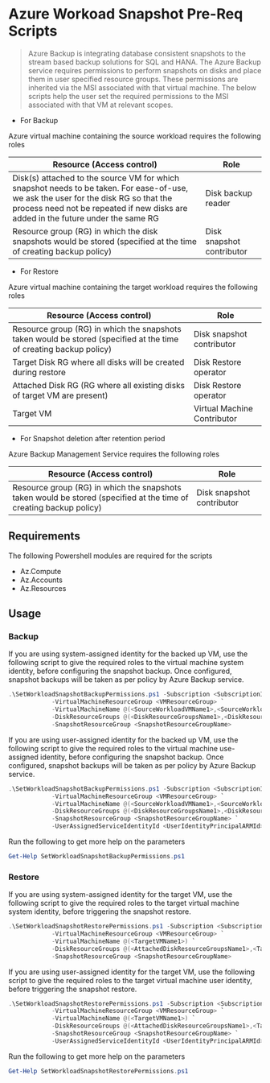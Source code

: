 # Azure Workoad Snapshot Pre-Req Scripts

> Azure Backup is integrating database consistent snapshots to the stream based backup solutions for SQL and HANA. The Azure Backup service requires permissions to perform snapshots on disks and place them in user specified resource groups. These permissions are inherited via the MSI 
> associated with that virtual machine. The below scripts help the user set the required permissions to the MSI associated with that VM at relevant scopes.

+ For Backup

Azure virtual machine containing the source workload requires the following roles 

Resource (Access control)  |Role   
------ | ------
Disk(s) attached to the source VM for which snapshot needs to be taken. For ease-of-use, we ask the user for the disk RG so that the process need not be repeated if new disks are added in the future under the same RG |Disk backup reader |
|Resource group (RG) in which the disk snapshots would be stored (specified at the time of creating backup policy) |Disk snapshot contributor  |

+ For Restore

Azure virtual machine containing the target workload requires the following roles 

Resource (Access control)  |Role   
------ | ------
|Resource group (RG) in which the snapshots taken would be stored (specified at the time of creating backup policy)   |Disk snapshot contributor  |
|Target Disk RG where all disks will be created during restore  |Disk Restore operator   |
|Attached Disk RG (RG where all existing disks of target VM are present)   |Disk Restore operator   |
|Target VM     |Virtual Machine Contributor    |

+ For Snapshot deletion after retention period

Azure Backup Management Service requires the following roles

Resource (Access control)  |Role
------ | ------
|Resource group (RG) in which the snapshots taken would be stored (specified at the time of creating backup policy)   |Disk snapshot contributor  |

## Requirements

The following Powershell modules are required for the scripts

+ Az.Compute
+ Az.Accounts
+ Az.Resources

## Usage 

### Backup
If you are using system-assigned identity for the backed up VM, use the following script to give the required roles to the virtual machine system identity, before configuring the snapshot backup. Once configured, snapshot backups will be taken as per policy by Azure Backup service.

```powershell
.\SetWorkloadSnapshotBackupPermissions.ps1 -Subscription <SubscriptionId> `
            -VirtualMachineResourceGroup <VMResourceGroup> `
            -VirtualMachineName @(<SourceWorkloadVMName1>,<SourceWorkloadVMName2>) `
            -DiskResourceGroups @(<DiskResourceGroupsName1>,<DiskResourceGroupsName2>) `
            -SnapshotResourceGroup <SnapshotResourceGroupName>
```

If you are using user-assigned identity for the backed up VM, use the following script to give the required roles to the virtual machine use-assigned identity, before configuring the snapshot backup. Once configured, snapshot backups will be taken as per policy by Azure Backup service.

```powershell
.\SetWorkloadSnapshotBackupPermissions.ps1 -Subscription <SubscriptionId> `
            -VirtualMachineResourceGroup <VMResourceGroup> `
            -VirtualMachineName @(<SourceWorkloadVMName1>,<SourceWorkloadVMName2>) `
            -DiskResourceGroups @(<DiskResourceGroupsName1>,<DiskResourceGroupsName2>) `
            -SnapshotResourceGroup <SnapshotResourceGroupName> `
            -UserAssignedServiceIdentityId <UserIdentityPrincipalARMId>
```

Run the following to get more help on the parameters
```powershell
Get-Help SetWorkloadSnapshotBackupPermissions.ps1
```

### Restore

If you are using system-assigned identity for the target VM, use the following script to give the required roles to the target virtual machine system identity, before triggering the snapshot restore.

```powershell
.\SetWorkloadSnapshotRestorePermissions.ps1 -Subscription <SubscriptionId> `
            -VirtualMachineResourceGroup <VMResourceGroup> `
            -VirtualMachineName @(<TargetVMName1>) `
            -DiskResourceGroups @(<AttachedDiskResourceGroupsName1>,<TargetDiskResourceGroupsName2>) `
            -SnapshotResourceGroup <SnapshotResourceGroupName>
```

If you are using user-assigned identity for the target VM, use the following script to give the required roles to the target virtual machine user identity, before triggering the snapshot restore.

```powershell
.\SetWorkloadSnapshotRestorePermissions.ps1 -Subscription <SubscriptionId> `
            -VirtualMachineResourceGroup <VMResourceGroup> `
            -VirtualMachineName @(<TargetVMName1>) `
            -DiskResourceGroups @(<AttachedDiskResourceGroupsName1>,<TargetDiskResourceGroupsName2>) `
            -SnapshotResourceGroup <SnapshotResourceGroupName> `
            -UserAssignedServiceIdentityId <UserIdentityPrincipalARMId>
```

Run the following to get more help on the parameters
```powershell
Get-Help SetWorkloadSnapshotRestorePermissions.ps1
```
